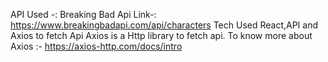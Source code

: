 API Used -: Breaking Bad
Api Link-: https://www.breakingbadapi.com/api/characters
Tech Used  React,API and Axios to fetch Api
Axios is a Http library to fetch api.
To know more about Axios :- https://axios-http.com/docs/intro